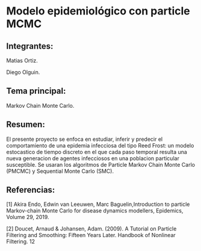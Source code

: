 # Modelo epidemiológico con particle MCMC

## Integrantes:

Matias Ortiz.

Diego Olguin.

## Tema principal:

Markov Chain Monte Carlo.

## Resumen:

El presente proyecto se enfoca en estudiar, inferir y predecir el comportamiento de una epidemia infecciosa del tipo Reed Frost: un modelo estocastico de tiempo discreto en el que cada paso temporal resulta una nueva generacion de agentes infecciosos en una poblacion particular susceptible. Se usaran los algoritmos de Particle Markov Chain Monte Carlo (PMCMC) y Sequential Monte Carlo (SMC).
 
## Referencias:

[1] Akira Endo, Edwin van Leeuwen, Marc Baguelin,Introduction to particle Markov-chain Monte Carlo for disease dynamics modellers, Epidemics, Volume 29, 2019.

[2] Doucet, Arnaud & Johansen, Adam. (2009). A Tutorial on Particle Filtering and Smoothing: Fifteen Years Later. Handbook of Nonlinear Filtering. 12
